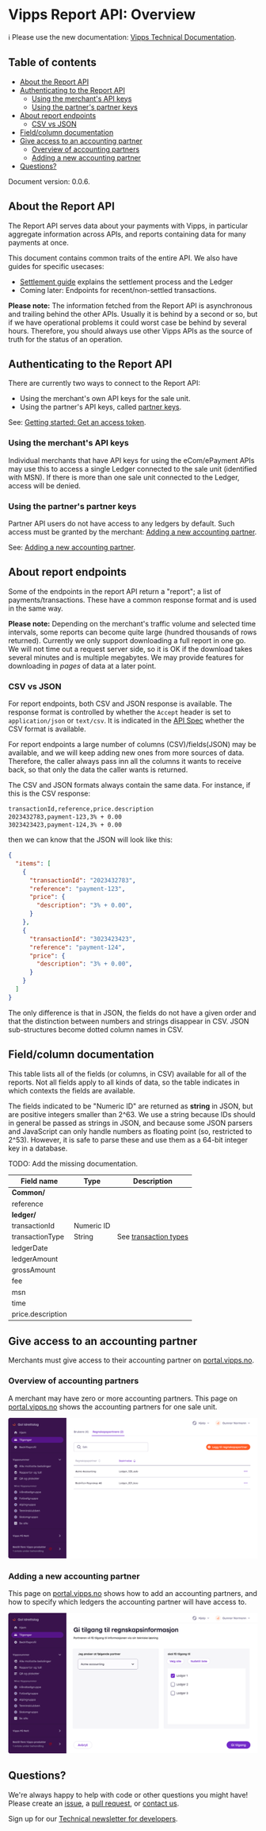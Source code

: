 <!-- START_METADATA
---
title: API Guide: Overview
sidebar_position: 5
---
END_METADATA -->

# Vipps Report API: Overview

<!-- START_COMMENT -->

ℹ️ Please use the new documentation:
[Vipps Technical Documentation](https://vippsas.github.io/vipps-developer-docs/).

<!-- END_COMMENT -->

<!-- START_TOC -->

## Table of contents

- [About the Report API](#about-the-report-api)
- [Authenticating to the Report API](#authenticating-to-the-report-api)
  - [Using the merchant's API keys](#using-the-merchants-api-keys)
  - [Using the partner's partner keys](#using-the-partners-partner-keys)
- [About report endpoints](#about-report-endpoints)
  - [CSV vs JSON](#csv-vs-json)
- [Field/column documentation](#fieldcolumn-documentation)
- [Give access to an accounting partner](#give-access-to-an-accounting-partner)
  - [Overview of accounting partners](#overview-of-accounting-partners)
  - [Adding a new accounting partner](#adding-a-new-accounting-partner)
- [Questions?](#questions)

<!-- END_TOC -->

Document version: 0.0.6.

## About the Report API

The Report API serves data about your payments with Vipps, in particular
aggregate information across APIs, and reports containing data for many
payments at once.

This document contains common traits of the entire API.
We also have guides for specific usecases:

* [Settlement guide](vipps-report-api-settlement-guide.md) explains the settlement process and the Ledger
* Coming later: Endpoints for recent/non-settled transactions.


**Please note:** The information fetched from the Report API is
asynchronous and trailing behind the other APIs. Usually it is behind
by a second or so, but if we have operational problems it could worst
case be behind by several hours. Therefore, you should always use other
Vipps APIs as the source of truth for the status of an operation.

## Authenticating to the Report API

There are currently two ways to connect to the Report API:
* Using the merchant's own API keys for the sale unit.
* Using the partner's API keys, called
  [partner keys](https://vippsas.github.io/vipps-developer-docs/docs/vipps-partner/#partner-keys).

See:
[Getting started: Get an access token](https://vippsas.github.io/vipps-developer-docs/docs/vipps-developers/vipps-getting-started#get-an-access-token).

### Using the merchant's API keys

Individual merchants that have API keys
for using the eCom/ePayment APIs may use this to access a single
Ledger connected to the sale unit (identified with MSN). If there
is more than one sale unit connected to the Ledger, access will be denied.

### Using the partner's partner keys

Partner API users do not have access to any ledgers by default. Such
access must be granted by the merchant:
[Adding a new accounting partner](#adding-a-new-accounting-partner).

See:
[Adding a new accounting partner](#adding-a-new-accounting-partner).


## About report endpoints

Some of the endpoints in the report API return a "report"; a list of
payments/transactions. These have a common response format and is
used in the same way.

**Please note:** Depending on the merchant's traffic volume and
selected time intervals, some reports can become quite large
(hundred thousands of rows returned). Currently we only support
downloading a full report in one go. We will not time out a
request server side, so it is OK if the download takes several
minutes and is multiple megabytes. We may provide features
for downloading in *pages* of data at a later point.


### CSV vs JSON

For report endpoints, both CSV and JSON response is available.
The response format is controlled by whether
the `Accept` header is set to `application/json` or `text/csv`.
It is indicated in the [API Spec](https://vippsas.github.io/vipps-report-api/)
whether the CSV format is available.

For report endpoints a large number of columns (CSV)/fields(JSON)
may be available, and we will keep adding new ones from more sources
of data. Therefore, the caller always pass inn all the columns it wants
to receive back, so that only the data the caller wants is returned.

The CSV and JSON formats always contain the same data. For instance,
if this is the CSV response:

```text
transactionId,reference,price.description
2023432783,payment-123,3% + 0.00
3023423423,payment-124,3% + 0.00
```

then we can know that the JSON will look like this:

```json
{
  "items": [
    {
      "transactionId": "2023432783",
      "reference": "payment-123",
      "price": {
        "description": "3% + 0.00",
      }
    },
    {
      "transactionId": "3023423423",
      "reference": "payment-124",
      "price": {
        "description": "3% + 0.00",
      }
    }
  ]
}
```

The only difference is that in JSON, the fields do not have a given
order and that the distinction between numbers and strings disappear in CSV.
JSON sub-structures become dotted column names in CSV.


## Field/column documentation

This table lists all of the fields (or columns, in CSV) available for
all of the reports. Not all fields apply to all kinds of data, so the
table indicates in which contexts the fields are available.

The fields indicated to be "Numeric ID" are returned as **string** in JSON,
but are positive integers smaller than 2^63.
We use a string because IDs should in general
be passed as strings in JSON, and because some JSON parsers and JavaScript
can only handle numbers as floating point (so, restricted to 2^53). However,
it is safe to parse these and use them as a 64-bit integer key in a database.

TODO: Add the missing documentation.

| Field name        | Type       | Description                                                                     |
|-------------------|------------|---------------------------------------------------------------------------------|
| **Common/**       |            |                                                                                 |
| reference         |            |                                                                                 |
| **ledger/**       |            |                                                                                 |
| transactionId     | Numeric ID |                                                                                 |
| transactionType   | String     | See [transaction types](vipps-report-api-settlement-guide.md#transaction-types) |
| ledgerDate        |            |                                                                                 |
| ledgerAmount      |            |                                                                                 |      
| grossAmount       |            |                                                                                 |  
| fee               |            |                                                                                 |
| msn               |            |                                                                                 |
| time              |            |                                                                                 |
| price.description |            |                                                                                 |

## Give access to an accounting partner

Merchants must give access to their accounting partner on
[portal.vipps.no](https://portal.vipps.no).

### Overview of accounting partners

A merchant may have zero or more accounting partners. This page on
[portal.vipps.no](https://portal.vipps.no)
shows the accounting partners for one sale unit.

![Overview over accounting-partners](./images/portal-regnskapspartnere-oversikt.png "Regnskapspartner oversikt")

### Adding a new accounting partner

This page on
[portal.vipps.no](https://portal.vipps.no)
shows how to add an accounting partners, and how to specify which ledgers the
accounting partner will have access to.

![Add a new accounting-partner](./images/portal-regnskapspartnere-legg-til.png "Regnskapspartner oversikt")

## Questions?

We're always happy to help with code or other questions you might have!
Please create an [issue](https://github.com/vippsas/vipps-ecom-api/issues),
a [pull request](https://github.com/vippsas/vipps-ecom-api/pulls),
or [contact us](https://github.com/vippsas/vipps-developers/blob/master/contact.md).

Sign up for our [Technical newsletter for developers](https://github.com/vippsas/vipps-developers/tree/master/newsletters).
